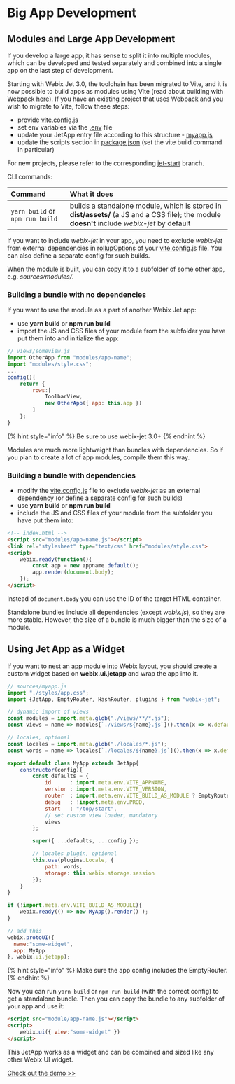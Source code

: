 # Big App Development

## Modules and Large App Development

If you develop a large app, it has sense to split it into multiple modules, which can be developed and tested separately and combined into a single app on the last step of development.

Starting with Webix Jet 3.0, the toolchain has been migrated to Vite, and it is now possible to build apps as modules using Vite (read about building with Webpack [here](https://webix.gitbook.io/webix-jet/part-iv-toolchain/developing-big-app-with-webpack)). If you have an existing project that uses Webpack and you wish to migrate to Vite, follow these steps:

- provide [vite.config.js](https://github.com/webix-hub/jet-start/blob/vite-standalone/vite.config.js)
- set env variables via the [.env](https://github.com/webix-hub/jet-start/blob/vite-standalone/.env) file
- update your JetApp entry file according to this structure - [myapp.js](https://github.com/webix-hub/jet-start/blob/vite-standalone/sources/myapp.js)
- update the scripts section in [package.json](https://github.com/webix-hub/jet-start/blob/vite-standalone/package.json) (set the vite build command in particular)

For new projects, please refer to the corresponding [jet-start](https://github.com/webix-hub/jet-start/tree/vite-standalone) branch.

CLI commands:

| Command | What it does |
| :--- | :--- |
| `yarn build` or `npm run build` | builds a standalone module, which is stored in **dist/assets/** \(a JS and a CSS file\); the module **doesn't** include _webix-jet_ by default|

If you want to include *webix-jet* in your app, you need to exclude *webix-jet* from external dependencies in [rollupOptions](https://rollupjs.org/configuration-options/#external) of your [vite.config.js](https://github.com/webix-hub/jet-start/blob/vite-standalone/vite.config.js#L13) file. You can also define a separate config for such builds.

When the module is built, you can copy it to a subfolder of some other app, e.g. _sources/modules/_.

### Building a bundle with no dependencies

If you want to use the module as a part of another Webix Jet app:

* use **yarn build** or **npm run build**
* import the JS and CSS files of your module from the subfolder you have put them into and initialize the app:

```javascript
// views/someview.js
import OtherApp from "modules/app-name";
import "modules/style.css";
...
config(){
    return {
        rows:[
            ToolbarView,
            new OtherApp({ app: this.app })
        ]
    };
}
```

{% hint style="info" %}
Be sure to use webix-jet 3.0+
{% endhint %}

Modules are much more lightweight than bundles with dependencies. So if you plan to create a lot of app modules, compile them this way.

### Building a bundle with dependencies

* modify the [vite.config.js](https://github.com/webix-hub/jet-start/blob/vite-standalone/vite.config.js#L13) file to exclude *webix-jet* as an external dependency (or define a separate config for such builds)
* use **yarn build** or **npm run build**
* include the JS and CSS files of your module from the subfolder you have put them into:

```html
<!-- index.html -->
<script src="modules/app-name.js"></script>
<link rel="stylesheet" type="text/css" href="modules/style.css">
<script>
    webix.ready(function(){
        const app = new appname.default();
        app.render(document.body);
    });
</script>
```

Instead of `document.body` you can use the ID of the target HTML container.

Standalone bundles include all dependencies \(except _webix.js_\), so they are more stable. However, the size of a bundle is much bigger than the size of a module.

## Using Jet App as a Widget

If you want to nest an app module into Webix layout, you should create a custom widget based on **webix.ui.jetapp** and wrap the app into it.

```javascript
// sources/myapp.js
import "./styles/app.css";
import {JetApp, EmptyRouter, HashRouter, plugins } from "webix-jet";

// dynamic import of views
const modules = import.meta.glob("./views/**/*.js");
const views = name => modules[`./views/${name}.js`]().then(x => x.default);

// locales, optional
const locales = import.meta.glob("./locales/*.js");
const words = name => locales[`./locales/${name}.js`]().then(x => x.default);

export default class MyApp extends JetApp{
	constructor(config){
		const defaults = {
			id 		: import.meta.env.VITE_APPNAME,
			version : import.meta.env.VITE_VERSION,
			router 	: import.meta.env.VITE_BUILD_AS_MODULE ? EmptyRouter : HashRouter,
			debug 	: !import.meta.env.PROD,
			start 	: "/top/start",
			// set custom view loader, mandatory
			views
		};

		super({ ...defaults, ...config });

		// locales plugin, optional
		this.use(plugins.Locale, {
			path: words,
			storage: this.webix.storage.session
		});
	}
}

if (!import.meta.env.VITE_BUILD_AS_MODULE){
	webix.ready(() => new MyApp().render() );
}

// add this
webix.protoUI({
  name:"some-widget",
  app: MyApp
}, webix.ui.jetapp);
```

{% hint style="info" %}
Make sure the app config includes the EmptyRouter.
{% endhint %}

Now you can run `yarn build` or `npm run build` (with the correct config) to get a standalone bundle. Then you can copy the bundle to any subfolder of your app and use it:

```html
<script src="module/app-name.js"></script>
<script>
    webix.ui({ view:"some-widget" })
</script>
```

This JetApp works as a widget and can be combined and sized like any other Webix UI widget.

[Check out the demo >>](https://github.com/webix-hub/jet-demos/tree/master/sources/webixview.js)

